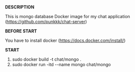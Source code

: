 **DESCRIPTION**

This is mongo database Docker image for my chat application (https://github.com/punkkk/chat-server)

**BEFORE START**

You have to install docker (https://docs.docker.com/install/)

**START**
1. sudo docker build -t chat/mongo .
2. sudo docker run -itd --name mongo chat/mongo